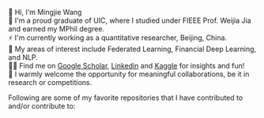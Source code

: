 👋 Hi, I'm Mingjie Wang  
💞️ I'm a proud graduate of UIC, where I studied under FIEEE Prof. Weijia Jia and earned my MPhil degree.  
⚡ I'm currently working as a quantitative researcher, Beijing, China.  
👀 My areas of interest include Federated Learning, Financial Deep Learning, and NLP.  
👩‍💻 Find me on [Google Scholar](https://scholar.google.com.hk/citations?user=CiADs9sAAAAJ&hl=zh-CN), [Linkedin](https://www.linkedin.com/in/mingjie-wang-bbab30198/) and [Kaggle](https://www.kaggle.com/xiaowangiiiii) for insights and fun!   
👯 I warmly welcome the opportunity for meaningful collaborations, be it in research or competitions.  



<!---
MingjieWang0606/MingjieWang0606 is a ✨ special ✨ repository because its `README.md` (this file) appears on your GitHub profile.
You can click the Preview link to take a look at your changes.
--->
Following are some of my favorite repositories that I have contributed to and/or contribute to: 

